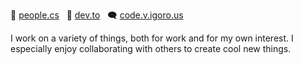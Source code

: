 🌱 [people.cs](http://people.cs.uchicago.edu/~dustin/) &nbsp; 💬 [dev.to](https://dev.to/djmitche/)  &nbsp; 🗨 [code.v.igoro.us](http://code.v.igoro.us)

I work on a variety of things, both for work and for my own interest.  I especially enjoy collaborating with others to create cool new things.
